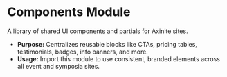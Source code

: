 # Components Module

A library of shared UI components and partials for Axinite sites.

- **Purpose:** Centralizes reusable blocks like CTAs, pricing tables, testimonials, badges, info banners, and more.
- **Usage:** Import this module to use consistent, branded elements across all event and symposia sites.